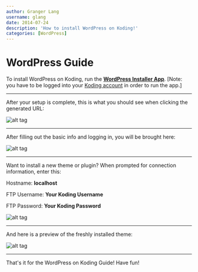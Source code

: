 ```yaml
---
author: Granger Lang
username: glang
date: 2014-07-24
description: 'How to install WordPress on Koding!'
categories: [WordPress]
---
```


# WordPress Guide

To install WordPress on Koding, run the **[WordPress Installer App](https://koding.com/Wordpress)**. [Note: you have to be 
logged into your [Koding account](https://koding.com/Login) in order to run the app.]
___
After your setup is complete, this is what you should see when clicking the generated URL: 


![alt tag](https://i.imgur.com/I4wgPux.png)
___
After filling out the basic info and logging in, you will be brought here: 


![alt tag](https://i.imgur.com/IUgwK3S.png)
___
Want to install a new theme or plugin? When prompted for connection information, enter this: 

Hostname: **localhost**

FTP Username: **Your Koding Username**

FTP Password: **Your Koding Password**



![alt tag](https://i.imgur.com/zg9o6lZ.png)

___
And here is a preview of the freshly installed theme: 



![alt tag](https://i.imgur.com/qycJmsH.png)


___
That's it for the WordPress on Koding Guide! Have fun!
